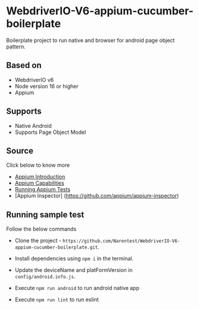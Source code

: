 # WebdriverIO-V6-appium-cucumber-boilerplate

Boilerplate project to run native and browser for android page object pattern.

## Based on

- WebdriverIO v6
- Node version 16 or higher
- Appium

## Supports
- Native Android 
- Supports Page Object Model

## Source
Click below to know more 
- [Appium Introduction](http://appium.io/docs/en/about-appium/intro/)
- [Appium Capabilities](http://appium.io/docs/en/writing-running-appium/caps/)
- [Running Appium Tests](http://appium.io/docs/en/writing-running-appium/running-tests/)
- [Appium Inspector] (https://github.com/appium/appium-inspector)

## Running sample test
Follow the below commands 
- Clone the project - `https://github.com/Narentest/WebdriverIO-V6-appium-cucumber-boilerplate.git`.

- Install dependencies using `npm i` in the terminal.

- Update the deviceName and platFormVersion in `config/android.info.js`.


- Execute `npm run android` to run android native app

- Execute `npm run lint` to run eslint
